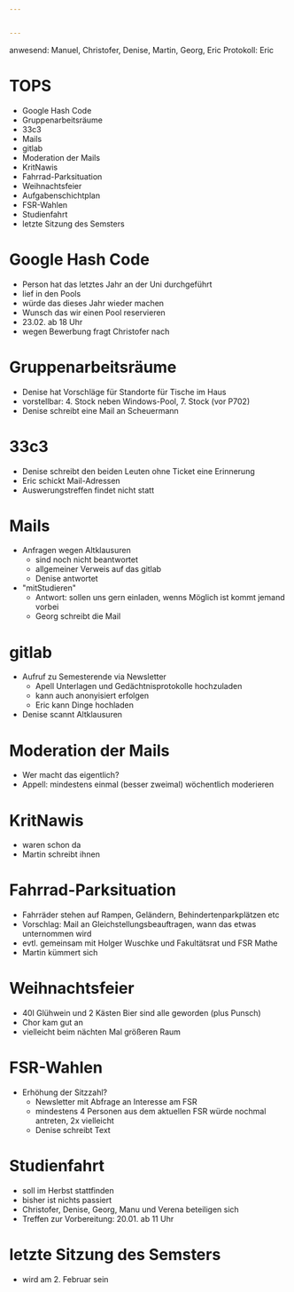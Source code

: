 ```yaml
---


---
```


anwesend: Manuel, Christofer, Denise, Martin, Georg, Eric
Protokoll: Eric

# TOPS

* Google Hash Code
* Gruppenarbeitsräume
* 33c3
* Mails
* gitlab
* Moderation der Mails
* KritNawis
* Fahrrad-Parksituation
* Weihnachtsfeier
* Aufgabenschichtplan
* FSR-Wahlen
* Studienfahrt
* letzte Sitzung des Semsters

# Google Hash Code
* Person hat das letztes Jahr an der Uni durchgeführt
* lief in den Pools
* würde das dieses Jahr wieder machen
* Wunsch das wir einen Pool reservieren
* 23.02. ab 18 Uhr
* wegen Bewerbung fragt Christofer nach

# Gruppenarbeitsräume
* Denise hat Vorschläge für Standorte für Tische im Haus
* vorstellbar: 4. Stock neben Windows-Pool, 7. Stock (vor P702)
* Denise schreibt eine Mail an Scheuermann

# 33c3
* Denise schreibt den beiden Leuten ohne Ticket eine Erinnerung
* Eric schickt Mail-Adressen
* Auswerungstreffen findet nicht statt

# Mails
* Anfragen wegen Altklausuren
  * sind noch nicht beantwortet
  * allgemeiner Verweis auf das gitlab
  * Denise antwortet
* "mitStudieren"
  * Antwort: sollen uns gern einladen, wenns Möglich ist kommt jemand
    vorbei
  * Georg schreibt die Mail

# gitlab
* Aufruf zu Semesterende via Newsletter
  * Apell Unterlagen und Gedächtnisprotokolle hochzuladen
  * kann auch anonyisiert erfolgen
  * Eric kann Dinge hochladen
* Denise scannt Altklausuren

# Moderation der Mails 
* Wer macht das eigentlich?
* Appell: mindestens einmal (besser zweimal) wöchentlich moderieren

# KritNawis
* waren schon da
* Martin schreibt ihnen

# Fahrrad-Parksituation
* Fahrräder stehen auf Rampen, Geländern, Behindertenparkplätzen etc
* Vorschlag: Mail an Gleichstellungsbeauftragen, wann das etwas unternommen wird
* evtl. gemeinsam mit Holger Wuschke und Fakultätsrat und FSR Mathe
* Martin kümmert sich

# Weihnachtsfeier
* 40l Glühwein und 2 Kästen Bier sind alle geworden (plus Punsch)
* Chor kam gut an
* vielleicht beim nächten Mal größeren Raum

# FSR-Wahlen
* Erhöhung der Sitzzahl?
  * Newsletter mit Abfrage an Interesse am FSR
  * mindestens 4 Personen aus dem aktuellen FSR würde nochmal antreten, 2x vielleicht
  * Denise schreibt Text

# Studienfahrt
* soll im Herbst stattfinden
* bisher ist nichts passiert
* Christofer, Denise, Georg, Manu und Verena beteiligen sich
* Treffen zur Vorbereitung: 20.01. ab 11 Uhr

# letzte Sitzung des Semsters
* wird am 2. Februar sein

